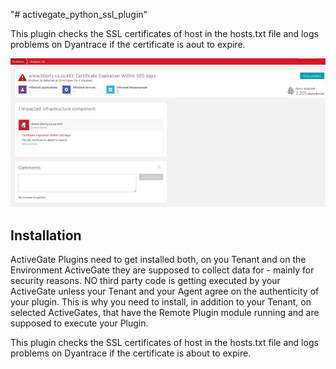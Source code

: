 "# activegate_python_ssl_plugin" 

This plugin checks the SSL certificates of host in the hosts.txt file and logs problems on Dyantrace if the certificate is aout to expire.

![SSLCert](/images/problem.png)

## Installation
ActiveGate Plugins need to get installed both, on you Tenant and on the Environment ActiveGate they are supposed to collect data for - mainly for security reasons. NO third party code is getting executed by your ActiveGate unless your Tenant and your Agent agree on the authenticity of your plugin.
This is why you need to install, in addition to your Tenant, on selected ActiveGates, that have the Remote Plugin module running and are supposed to execute your Plugin.

This plugin checks the SSL certificates of host in the hosts.txt file and logs problems on Dyantrace if the certificate is about to expire.
